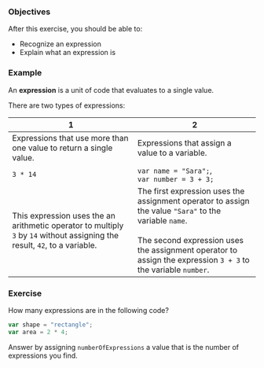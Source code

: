 <!--{ ids:[137], language:'JavaScript', type:'workshop', order: 11, name:'Expressions', description:'An expression is a unit of code that evaluates to a single value' }-->

### Objectives

After this exercise, you should be able to:

- Recognize an expression
- Explain what an expression is

### Example

An __expression__ is a unit of code that evaluates to a single value.

There are two types of expressions:

| 1                                                                  | 2                                                                  |
| ------------------------------------------------------------------ | ------------------------------------------------------------------ |
| Expressions that use more than one value to return a single value. | Expressions that assign a value to a variable.                     |
| `3 * 14`                                                           | `var name = "Sara";`, <br>`var number = 3 + 3;`                        |
| This expression uses the an arithmetic operator to multiply `3` by `14` without assigning the result, `42`, to a variable. | The first expression uses the assignment operator to assign the value `"Sara"` to the variable `name`. <br><br>The second expression uses the assignment operator to assign the expression `3 + 3` to the variable `number`. |

### Exercise

How many expressions are in the following code?

```js
var shape = "rectangle";
var area = 2 * 4;
```

Answer by assigning `numberOfExpressions` a value that is the number of expressions you find.
